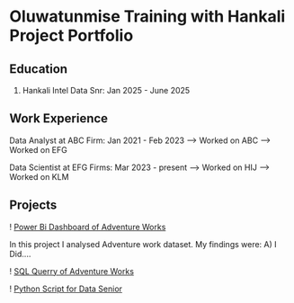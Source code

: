 # Oluwatunmise Training with Hankali Project Portfolio

## Education
1) Hankali Intel Data Snr:        Jan 2025 - June 2025

## Work Experience
Data Analyst at ABC Firm:         Jan 2021 - Feb 2023
--> Worked on ABC
--> Worked on EFG

Data Scientist at EFG Firms:      Mar 2023 - present
--> Worked on HIJ 
--> Worked on KLM

## Projects 

! [Power Bi Dashboard of Adventure Works](https://github.com/Jiboku-Oluwatunmise/Hankali-Data-Senior-Power-Bi-)

In this project I analysed Adventure work dataset. My findings were: 
A) I Did....

! [SQL Querry of Adventure Works](https://github.com/Jiboku-Oluwatunmise/Hankali-Data-Senior-SQL)

! [Python Script for Data Senior](https://github.com/Jiboku-Oluwatunmise/Hankali-Data-Senior-Python-Script) 



